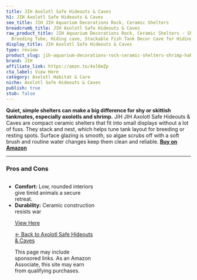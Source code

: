 ```yaml
---
title: JIH Axolotl Safe Hideouts & Caves
h1: JIH Axolotl Safe Hideouts & Caves
seo_title: JIH JIH Aquarium Decorations Rock, Ceramic Shelters
breadcrumb_title: JIH Axolotl Safe Hideouts & Caves
raw_product_title: JIH Aquarium Decorations Rock, Ceramic Shelters - Shrimp Habitat,
  Breeding Tube, Hiding cave, Stackable Fish Tank Decor Cave for Hiding, Betta Fish
display_title: JIH Axolotl Safe Hideouts & Caves
type: review
product_slug: jih-aquarium-decorations-rock-ceramic-shelters-shrimp-habitat-breeding-664a042a
brand: JIH
affiliate_link: https://amzn.to/4ol6mZp
cta_label: View Here
category: Axolotl Habitat & Care
niche: Axolotl Safe Hideouts & Caves
publish: true
stub: false
---
```


<div id="intro" class="full-width">
  <p><strong>Quiet, simple shelters can make a big difference for shy or skittish tankmates, especially axolotls and shrimp.</strong> JIH JIH Axolotl Safe Hideouts & Caves are compact ceramic shelters that fit into small displays without a lot of fuss. They stack and nest, which helps tune tank layout for breeding or resting spots. Surface glazing is smooth, so algae scrubs off with a soft brush and routine water changes keep them clean and reliable. <a href="https://amzn.to/4ol6mZp" rel="nofollow sponsored noopener" target="_blank"><strong>Buy on Amazon</strong></a></p>
</div>

<hr />
<h3 id="pros-cons">Pros and Cons</h3>
<div class="pc-grid" style="display:grid;grid-template-columns:1fr 1fr;gap:16px;">
  <ul>
    <li><strong>Comfort:</strong> Low, rounded interiors give timid animals a secure retreat.</li>
    <li><strong>Durability:</strong> Ceramic construction resists war
<p><a class="btn" href="https://amzn.to/4ol6mZp" target="_blank" rel="nofollow sponsored noopener">View Here</a></p>
<p><a href="/roundups/axolotl-habitat-care/axolotl-safe-hideouts-caves/">← Back to Axolotl Safe Hideouts & Caves</a></p>
<aside class="disclosure">This page may include sponsored links. As an Amazon Associate, this site may earn from qualifying purchases.</aside>
